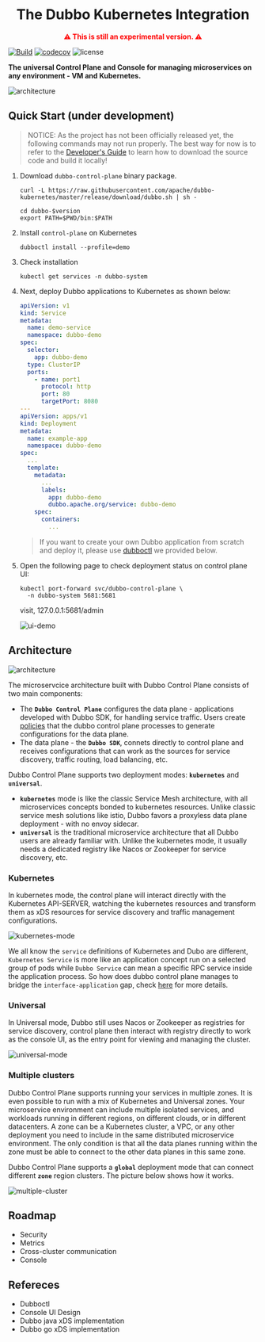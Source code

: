 <h1 align="center">
The Dubbo Kubernetes Integration
</h1>

<p align="center" style="color: red; font-weight: bold;">
⚠️ This is still an experimental version. ⚠️
</p>

[![Build](https://github.com/apache/dubbo-kubernetes/actions/workflows/ci.yml/badge.svg)](https://github.com/apache/dubbo-kubernetes/actions/workflows/ci.yml)
[![codecov](https://codecov.io/gh/apache/dubbo-kubernetes/branch/master/graph/badge.svg)](https://codecov.io/gh/apache/dubbo-kubernetes)
![license](https://img.shields.io/badge/license-Apache--2.0-green.svg)

**The universal Control Plane and Console for managing microservices on any environment - VM and Kubernetes.**

![architecture](docs/static/images/homepage/arch1.png)

## Quick Start (under development)
> NOTICE: As the project has not been officially released yet, the following commands may not run properly. The best way for now is to refer to the [Developer's Guide](./DEVELOPER.md) to learn how to download the source code and build it locally!


1. Download `dubbo-control-plane` binary package.
    ```shell
    curl -L https://raw.githubusercontent.com/apache/dubbo-kubernetes/master/release/download/dubbo.sh | sh -
    
    cd dubbo-$version
    export PATH=$PWD/bin:$PATH
    ```

2. Install `control-plane` on Kubernetes
    ```shell
    dubboctl install --profile=demo
    ```

3. Check installation
    ```shell
    kubectl get services -n dubbo-system
    ```

4. Next, deploy Dubbo applications to Kubernetes as shown below:

    ```yaml
    apiVersion: v1
    kind: Service
    metadata:
      name: demo-service
      namespace: dubbo-demo
    spec:
      selector:
        app: dubbo-demo
      type: ClusterIP
      ports:
        - name: port1
          protocol: http
          port: 80
          targetPort: 8080
    ---
    apiVersion: apps/v1
    kind: Deployment
    metadata:
      name: example-app
      namespace: dubbo-demo
    spec:
      ...
      template:
        metadata:
          ...
          labels:
            app: dubbo-demo
            dubbo.apache.org/service: dubbo-demo
        spec:
          containers:
            ...
    ```
    
    > If you want to create your own Dubbo application from scratch and deploy it, please use [dubboctl]() we provided below.


5. Open the following page to check deployment status on control plane UI:
    ```shell
    kubectl port-forward svc/dubbo-control-plane \
      -n dubbo-system 5681:5681
    ```
    
    visit, 127.0.0.1:5681/admin

   ![ui-demo](docs/static/images/homepage/ui-demo.png)

## Architecture

![architecture](docs/static/images/homepage/arch2.png)

The microservcice architecture built with Dubbo Control Plane consists of two main components:

- The **`Dubbo Control Plane`** configures the data plane - applications developed with Dubbo SDK, for handling service traffic. Users create [policies]() that the dubbo control plane processes to generate configurations for the data plane.
- The data plane - the **`Dubbo SDK`**, connets directly to control plane and receives configurations that can work as the sources for service discovery, traffic routing, load balancing, etc.

Dubbo Control Plane supports two deployment modes: **`kubernetes`** and **`universal`**.

- **`kubernetes`** mode is like the classic Service Mesh architecture, with all microservices concepts bonded to kubernetes resources. Unlike classic service mesh solutions like istio, Dubbo favors a proxyless data plane deployment - with no envoy sidecar.
- **`universal`** is the traditional microservice architecture that all Dubbo users are already familiar with. Unlike the kubernetes mode, it usually needs a dedicated registry like Nacos or Zookeeper for service discovery, etc.

### Kubernetes
In kubernetes mode, the control plane will interact directly with the Kubernetes API-SERVER, watching the kubernetes resources and transform them as xDS resources for service discovery and traffic management configurations.

![kubernetes-mode](docs/static/images/homepage/kubernetes-mode.png)

We all know the `service` definitions of Kubernetes and Dubo are different, `Kubernetes Service` is more like an application concept run on a selected group of pods while `Dubbo Service` can mean a specific RPC service inside the application process. So how does dubbo control plane manages to bridge the `interface-application` gap, check [here]() for more details.

### Universal
In Universal mode, Dubbo still uses Nacos or Zookeeper as registries for service discovery, control plane then interact with registry directly to work as the console UI,  as the entry point for viewing and managing the cluster.

![universal-mode](docs/static/images/homepage/universal-mode.png)

### Multiple clusters
Dubbo Control Plane supports running your services in multiple zones. It is even possible to run with a mix of Kubernetes and Universal zones. Your microservice environment can include multiple isolated services, and workloads running in different regions, on different clouds, or in different datacenters. A zone can be a Kubernetes cluster, a VPC, or any other deployment you need to include in the same distributed microservice environment. The only condition is that all the data planes running within the zone must be able to connect to the other data planes in this same zone.

Dubbo Control Plane supports a **`global`** deployment mode that can connect different **`zone`** region clusters. The picture below shows how it works.

![multiple-cluster](docs/static/images/homepage/multiple-cluster.png)

## Roadmap

- Security
- Metrics
- Cross-cluster communication
- Console

## Refereces

- Dubboctl
- Console UI Design
- Dubbo java xDS implementation
- Dubbo go xDS implementation
